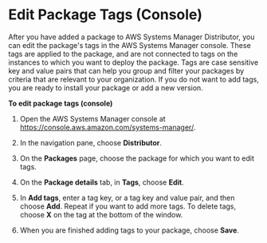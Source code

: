 # Edit Package Tags \(Console\)<a name="distributor-working-with-packages-tags"></a>

After you have added a package to AWS Systems Manager Distributor, you can edit the package's tags in the AWS Systems Manager console\. These tags are applied to the package, and are not connected to tags on the instances to which you want to deploy the package\. Tags are case sensitive key and value pairs that can help you group and filter your packages by criteria that are relevant to your organization\. If you do not want to add tags, you are ready to install your package or add a new version\.

**To edit package tags \(console\)**

1. Open the AWS Systems Manager console at [https://console\.aws\.amazon\.com/systems\-manager/](https://console.aws.amazon.com/systems-manager/)\.

1. In the navigation pane, choose **Distributor**\.

1. On the **Packages** page, choose the package for which you want to edit tags\.

1. On the **Package details** tab, in **Tags**, choose **Edit**\.

1. In **Add tags**, enter a tag key, or a tag key and value pair, and then choose **Add**\. Repeat if you want to add more tags\. To delete tags, choose **X** on the tag at the bottom of the window\.

1. When you are finished adding tags to your package, choose **Save**\.